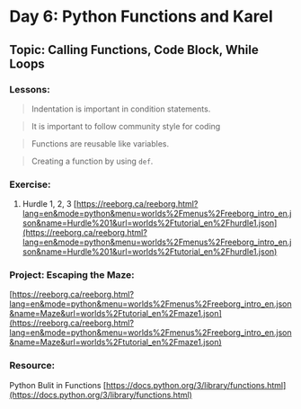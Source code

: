 # Day 6: Python Functions and Karel

## Topic: Calling Functions, Code Block, While Loops

### Lessons:

> Indentation is important in condition statements.

> It is important to follow community style for coding

> Functions are reusable like variables.

> Creating a function by using ```def```.



### Exercise:
1. Hurdle 1, 2, 3 [https://reeborg.ca/reeborg.html?lang=en&mode=python&menu=worlds%2Fmenus%2Freeborg_intro_en.json&name=Hurdle%201&url=worlds%2Ftutorial_en%2Fhurdle1.json](https://reeborg.ca/reeborg.html?lang=en&mode=python&menu=worlds%2Fmenus%2Freeborg_intro_en.json&name=Hurdle%201&url=worlds%2Ftutorial_en%2Fhurdle1.json)


### Project: Escaping the Maze:
[https://reeborg.ca/reeborg.html?lang=en&mode=python&menu=worlds%2Fmenus%2Freeborg_intro_en.json&name=Maze&url=worlds%2Ftutorial_en%2Fmaze1.json](https://reeborg.ca/reeborg.html?lang=en&mode=python&menu=worlds%2Fmenus%2Freeborg_intro_en.json&name=Maze&url=worlds%2Ftutorial_en%2Fmaze1.json)


### Resource:
Python Bulit in Functions [https://docs.python.org/3/library/functions.html](https://docs.python.org/3/library/functions.html)